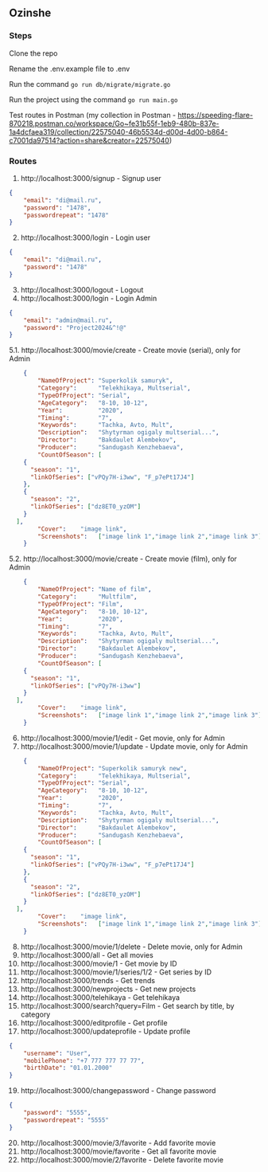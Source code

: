 ## Ozinshe

### Steps 

Clone the repo

Rename the .env.example file to .env

Run the command `go run db/migrate/migrate.go` 

Run the project using the command `go run main.go`

Test routes in Postman (my collection in Postman - https://speeding-flare-870218.postman.co/workspace/Go~fe31b55f-1eb9-480b-837e-1a4dcfaea319/collection/22575040-46b5534d-d00d-4d00-b864-c7001da97514?action=share&creator=22575040)

### Routes
1. http://localhost:3000/signup - Signup user
```json
{
    "email": "di@mail.ru",
    "password": "1478",
    "passwordrepeat": "1478"
}
```
2. http://localhost:3000/login - Login user
```json
{
    "email": "di@mail.ru",
    "password": "1478"
}
```
3. http://localhost:3000/logout - Logout
4. http://localhost:3000/login - Login Admin
```json
{
    "email": "admin@mail.ru",
    "password": "Project2024&^!@"
}
```
5.1. http://localhost:3000/movie/create - Create movie (serial), only for Admin
```json
    {
        "NameOfProject": "Superkolik samuryk",
        "Category":      "Telekhikaya, Multserial",
        "TypeOfProject": "Serial",
        "AgeCategory":   "8-10, 10-12",
        "Year":          "2020",
        "Timing":        "7",
        "Keywords":      "Tachka, Avto, Mult",
        "Description":   "Shytyrman ogigaly multserial...",
        "Director":      "Bakdaulet Alembekov",
        "Producer":      "Sandugash Kenzhebaeva",
        "CountOfSeason": [
    {
      "season": "1",
      "linkOfSeries": ["vPQy7H-i3ww", "F_p7ePt17J4"]
    },
    {
      "season": "2",
      "linkOfSeries": ["dz8ET0_yzOM"]
    }
  ],
        "Cover":    "image link",
        "Screenshots":   ["image link 1","image link 2","image link 3"]
    }
```
5.2. http://localhost:3000/movie/create - Create movie (film), only for Admin
```json
    {
        "NameOfProject": "Name of film",
        "Category":      "Multfilm",
        "TypeOfProject": "Film",
        "AgeCategory":   "8-10, 10-12",
        "Year":          "2020",
        "Timing":        "7",
        "Keywords":      "Tachka, Avto, Mult",
        "Description":   "Shytyrman ogigaly multserial...",
        "Director":      "Bakdaulet Alembekov",
        "Producer":      "Sandugash Kenzhebaeva",
        "CountOfSeason": [
    {
      "season": "1",
      "linkOfSeries": ["vPQy7H-i3ww"]
    }
  ],
        "Cover":    "image link",
        "Screenshots":   ["image link 1","image link 2","image link 3"]
    }
```
6. http://localhost:3000/movie/1/edit - Get movie, only for Admin
7. http://localhost:3000/movie/1/update - Update movie, only for Admin
```json
    {
        "NameOfProject": "Superkolik samuryk new",
        "Category":      "Telekhikaya, Multserial",
        "TypeOfProject": "Serial",
        "AgeCategory":   "8-10, 10-12",
        "Year":          "2020",
        "Timing":        "7",
        "Keywords":      "Tachka, Avto, Mult",
        "Description":   "Shytyrman ogigaly multserial...",
        "Director":      "Bakdaulet Alembekov",
        "Producer":      "Sandugash Kenzhebaeva",
        "CountOfSeason": [
    {
      "season": "1",
      "linkOfSeries": ["vPQy7H-i3ww", "F_p7ePt17J4"]
    },
    {
      "season": "2",
      "linkOfSeries": ["dz8ET0_yzOM"]
    }
  ],
        "Cover":    "image link",
        "Screenshots":   ["image link 1","image link 2","image link 3"]
    }
```
8. http://localhost:3000/movie/1/delete - Delete movie, only for Admin
9. http://localhost:3000/all - Get all movies
10. http://localhost:3000/movie/1 - Get movie by ID
11. http://localhost:3000/movie/1/series/1/2 - Get series by ID
12. http://localhost:3000/trends - Get trends
13. http://localhost:3000/newprojects - Get new projects
14. http://localhost:3000/telehikaya - Get telehikaya
15. http://localhost:3000/search?query=Film - Get search by title, by category
16. http://localhost:3000/editprofile - Get profile
17. http://localhost:3000/updateprofile - Update profile
```json
{
    "username": "User",
    "mobilePhone": "+7 777 777 77 77",
    "birthDate": "01.01.2000"    
}
```
19. http://localhost:3000/changepassword - Change password
```json
{
    "password": "5555",
    "passwordrepeat": "5555"
}
```
20. http://localhost:3000/movie/3/favorite - Add favorite movie
21. http://localhost:3000/movie/favorite - Get all favorite movie
22. http://localhost:3000/movie/2/favorite - Delete favorite movie
   
